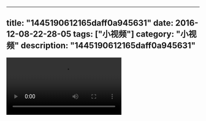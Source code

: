 
---
title: "1445190612165daff0a945631"
date: 2016-12-08-22-28-05
tags: ["小视频"]
category: "小视频"
description: "1445190612165daff0a945631"
---
<video src="http://ohtsqip0g.bkt.clouddn.com/1445190612165daff0a945631.mp4" controls="controls"></video>
